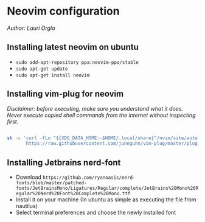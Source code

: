 # Neovim configuration
*Author: Lauri Orgla*


## Installing latest neovim on ubuntu
* `sudo add-apt-repository ppa:neovim-ppa/stable`
* `sudo apt-get update`
* `sudo apt-get install neovim`

## Installing __vim-plug__ for neovim
*Disclaimer: before executing, make sure you understand what it does. Never execute copied shell commands from the internet without inspecting first.*

```bash

sh -c 'curl -fLo "${XDG_DATA_HOME:-$HOME/.local/share}"/nvim/site/autoload/plug.vim --create-dirs \
       https://raw.githubusercontent.com/junegunn/vim-plug/master/plug.vim'

```


## Installing Jetbrains nerd-font

* Download `https://github.com/ryanoasis/nerd-fonts/blob/master/patched-fonts/JetBrainsMono/Ligatures/Regular/complete/JetBrains%20Mono%20Regular%20Nerd%20Font%20Complete%20Mono.ttf`
* Install it on your machine (In ubuntu as simple as executing the file from nautilus)
* Select terminal preferences and choose the newly installed font

